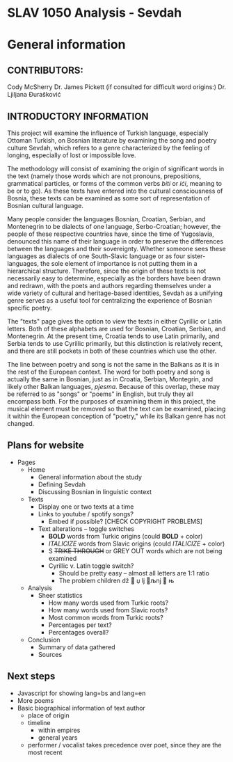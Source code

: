 # SLAV 1050 Analysis - Sevdah

# General information

## CONTRIBUTORS:

Cody McSherry
 Dr. James Pickett
 (if consulted for difficult word origins:) Dr. Ljiljana Đurašković

## INTRODUCTORY INFORMATION

This project will examine the influence of Turkish language, especially Ottoman Turkish, on Bosnian literature by examining the song and poetry culture Sevdah, which refers to a genre characterized by the feeling of longing, especially of lost or impossible love.

The methodology will consist of examining the origin of significant words in the text (namely those words which are not pronouns, prepositions, grammatical particles, or forms of the common verbs _biti_ or _ići_, meaning to be or to go). As these texts have entered into the cultural consciousness of Bosnia, these texts can be examined as some sort of representation of Bosnian cultural language.

Many people consider the languages Bosnian, Croatian, Serbian, and Montenegrin to be dialects of one language, Serbo-Croatian; however, the people of these respective countries have, since the time of Yugoslavia, denounced this name of their language in order to preserve the differences between the languages and their sovereignty. Whether someone sees these languages as dialects of one South-Slavic language or as four sister-languages, the sole element of importance is not putting them in a hierarchical structure. Therefore, since the origin of these texts is not necessarily easy to determine, especially as the borders have been drawn and redrawn, with the poets and authors regarding themselves under a wide variety of cultural and heritage-based identities, Sevdah as a unifying genre serves as a useful tool for centralizing the experience of Bosnian specific poetry.

The "texts" page gives the option to view the texts in either Cyrillic or Latin letters. Both of these alphabets are used for Bosnian, Croatian, Serbian, and Montenegrin. At the present time, Croatia tends to use Latin primarily, and Serbia tends to use Cyrillic primarily, but this distinction is relatively recent, and there are still pockets in both of these countries which use the other.

The line between poetry and song is not the same in the Balkans as it is in the rest of the European context. The word for both poetry and song is actually the same in Bosnian, just as in Croatia, Serbian, Montegrin, and likely other Balkan languages, _pjesma_. Because of this overlap, these may be referred to as "songs" or "poems" in English, but truly they all encompass both. For the purposes of examining them in this project, the musical element must be removed so that the text can be examined, placing it within the European conception of "poetry," while its Balkan genre has not changed.

## Plans for website

- Pages
  - Home
    - General information about the study
    - Defining Sevdah
    - Discussing Bosnian in linguistic context
  - Texts
    - Display one or two texts at a time
    - Links to youtube / spotify songs?
      - Embed if possible? [CHECK COPYRIGHT PROBLEMS]
    - Text alterations – toggle switches
      - **BOLD** words from Turkic origins (could **BOLD** + color)
      - _ITALICIZE_ words from Slavic origins (could _ITALICIZE_ + color)
      - S ~~TRIKE THROUGH~~ or GREY OUT words which are not being examined
      - Cyrillic v. Latin toggle switch?
        - Should be pretty easy – almost all letters are 1:1 ratio
        - The problem children dž  џ lj љnj  њ
  - Analysis
    - Sheer statistics
      - How many words used from Turkic roots?
      - How many words used from Slavic roots?
      - Most common words from Turkic roots?
      - Percentages per text?
      - Percentages overall?
  - Conclusion
    - Summary of data gathered
    - Sources
    
## Next steps

- Javascript for showing lang=bs and lang=en
- More poems
- Basic biographical information of text author
    - place of origin
    - timeline
        - within empires
        - general years
    - performer / vocalist takes precedence over poet, since they are the most recent
